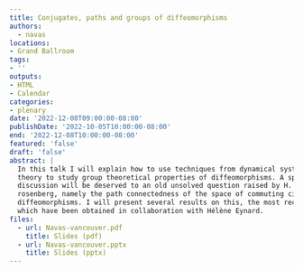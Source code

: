 ```yaml
---
title: Conjugates, paths and groups of diffeomorphisms
authors:
  - navas
locations:
- Grand Ballroom
tags:
- ''
outputs:
- HTML
- Calendar
categories:
- plenary
date: '2022-12-08T09:00:00-08:00'
publishDate: '2022-10-05T10:00:00-08:00'
end: '2022-12-08T10:00:00-08:00'
featured: 'false'
draft: 'false'
abstract: |
  In this talk I will explain how to use techniques from dynamical systems
  theory to study group theoretical properties of diffeomorphisms. A special
  discussion will be deserved to an old unsolved question raised by H.
  rosenberg, namely the path connectedness of the space of commuting circle
  diffeomorphisms. I will present several results on this, the most recent of
  which have been obtained in collaboration with Hélène Eynard.
files:
  - url: Navas-vancouver.pdf
    title: Slides (pdf)
  - url: Navas-vancouver.pptx
    title: Slides (pptx)
---
```

